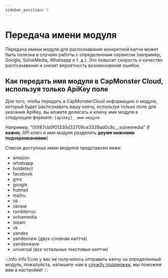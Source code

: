 ```yaml
---
sidebar_position: 5
---
```


# Передача имени модуля

Передача имени модуля для распознавания конкретной капчи может быть полезна в случаях работы с определенным сервисом (например, Google, SolveMedia, Whatsapp и т. д.).  Это повысит скорость и качество распознавания и снизит вероятность возникновения ошибок. 

## Как передать имя модуля в CapMonster Cloud, используя только ApiKey поле

Для того, чтобы передать в CapMonsterCloud информацию о модуле, который будет распознавать вашу капчу, используя только поле для указания ApiKey, вы можете дописать к ключу имя модуля в следующем формате: `{apikey}__имя-модуля`

Например, “00f87cb0f01330d33709ce3339ad0c8c__solvemedia” (**!важно**, API ключ и имя модуля разделить **двумя нижними подчеркиваниями**)

Список доступных имен модулей представлен ниже:

- amazon
- whatsapp
- botdetect
- facebook
- gmx
- google
- hotmail
- mailru
- ok
- oknew
- ramblerrus
- solvemedia
- steam
- vk
- yandex
- yandexnew (двух-словная каптча)
- yandexwave
- universal (все остальные текстовые каптчи)

:::info Info
Если у вас не получилось отправить капчу на определенный модуль, пожалуйста, напишите нам в [службу поддержки](https://helpdesk.zennolab.com/conversation/new), мы поможем вам в настройке!
:::